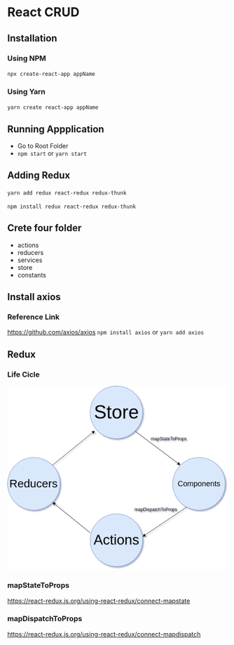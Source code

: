 # React CRUD

## Installation 
### Using NPM
`npx create-react-app appName`
### Using Yarn
`yarn create react-app appName`


## Running Appplication
- Go to Root Folder
- `npm start` or `yarn start`

## Adding Redux

`yarn add redux react-redux redux-thunk`

`npm install redux react-redux redux-thunk`

## Crete four folder
- actions
- reducers
- services
- store
- constants

## Install axios
### Reference Link 
https://github.com/axios/axios
`npm install axios` or `yarn add axios`


## Redux 
### Life Cicle
![alt text](/docs/images/redux-life-circle.png "Redux Life Circle")

### mapStateToProps
https://react-redux.js.org/using-react-redux/connect-mapstate

### mapDispatchToProps
https://react-redux.js.org/using-react-redux/connect-mapdispatch



